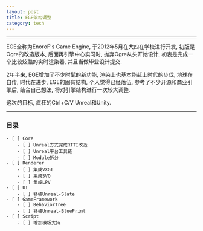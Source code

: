 ```yaml
---
layout: post
title: EGE架构调整
category: tech
---
```

***
EGE全称为EnoroF's Game Engine, 于2012年5月在大四在学校进行开发, 初版是Ogre的改造版本, 后面再引擎中心实习时, 抛弃Ogre从头开始设计, 初衷是完成一个比较炫酷的实时渲染器, 并且当做毕业设计提交.

2年半来, EGE增加了不少时髦的新功能, 渲染上也基本能赶上时代的步伐, 地球在自传, 时代在进步, EGE的固有结构, 个人觉得已经落伍, 参考了不少开源和商业引擎后, 结合自己想法, 将对引擎结构进行一次较大调整.

这次的目标, 疯狂的Ctrl+C/V Unreal和Unity.

***
### 目录
	- [ ] Core
	    - [ ] Unreal方式完成RTTI改造
	    - [ ] Unreal平台工具链
	    - [ ] Module拆分
	- [ ] Renderer
	    - [ ] 集成VXGI
	    - [ ] 集成SVO
	    - [ ] 集成LPV
	- [ ] UI
	    - [ ] 移植Unreal-Slate
	- [ ] GameFramework
	    - [ ] BehaviorTree
	    - [ ] 移植Unreal-BluePrint
	- [ ] Script
	    - [ ] 增加模板支持